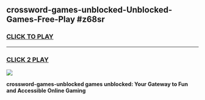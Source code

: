 
## crossword-games-unblocked-Unblocked-Games-Free-Play #z68sr
<h3>
<a href="https://us.freeplayer.one?title=crossword-games-unblocked&ref=9M">CLICK TO PLAY</a></h3>
<hr>

<h3>
<a href="https://us.freeplayer.one?title=crossword-games-unblocked&ref=9M">CLICK 2 PLAY</a>
  
</h3>

<a href="https://us.freeplayer.one?title=crossword-games-unblocked&ref=9M"><img src="https://clearcache.store/games.png"></a>


**crossword-games-unblocked games unblocked: Your Gateway to Fun and Accessible Online Gaming**
